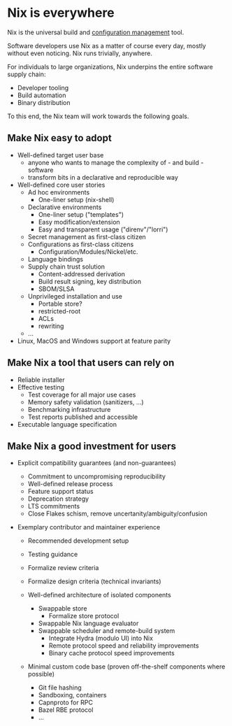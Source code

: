 # Nix is everywhere

Nix is the universal build and [configuration management] tool.

[configuration management]: https://www.sebokwiki.org/wiki/Configuration_Management

Software developers use Nix as a matter of course every day, mostly without even noticing.
Nix runs trivially, anywhere.

For individuals to large organizations, Nix underpins the entire software supply chain:
- Developer tooling
- Build automation
- Binary distribution

To this end, the Nix team will work towards the following goals.

## Make Nix easy to adopt

  - Well-defined target user base
      - anyone who wants to manage the complexity of - and build - software
      - transform bits in a declarative and reproducible way
  - Well-defined core user stories
    - Ad hoc environments
        - One-liner setup (nix-shell)
    - Declarative environments
        - One-liner setup ("templates")
        - Easy modification/extension
        - Easy and transparent usage ("direnv"/"lorri")
    - Secret management as first-class citizen
    - Configurations as first-class citizens
        - Configuration/Modules/Nickel/etc.
    - Language bindings
    - Supply chain trust solution
        - Content-addressed derivation
        - Build result signing, key distribution
        - SBOM/SLSA
    - Unprivileged installation and use
        <!-- valentin: this needs clarification, I still don't know what rewriting is -->
        - Portable store?
        - restricted-root
        - ACLs
        - rewriting
    - ...
  - Linux, MacOS and Windows support at feature parity

## Make Nix a tool that users can rely on

  - Reliable installer
  - Effective testing
    - Test coverage for all major use cases
    - Memory safety validation (sanitizers, ...)
    - Benchmarking infrastructure
    - Test reports published and accessible
  - Executable language specification
 
## Make Nix a good investment for users

  - Explicit compatibility guarantees (and non-guarantees)
    - Commitment to uncompromising reproducibility
    - Well-defined release process
    - Feature support status
    - Deprecation strategy
    - LTS commitments
    - Close Flakes schism, remove uncertanity/ambiguity/confusion

  - Exemplary contributor and maintainer experience
    - Recommended development setup
    - Testing guidance
    - Formalize review criteria
    - Formalize design criteria (technical invariants)
    - Well-defined architecture of isolated components
        - Swappable store
          - Formalize store protocol
        - Swappable Nix language evaluator
        - Swappable scheduler and remote-build system
            - Integrate Hydra (modulo UI) into Nix
            - Remote protocol speed and reliability improvements
            - Binary cache protocol speed improvements

    - Minimal custom code base (proven off-the-shelf components where possible)
      - Git file hashing
      - Sandboxing, containers
      - Capnproto for RPC
      - Bazel RBE protocol
      - ...
